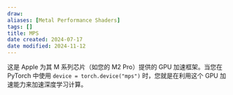 ```yaml
---
draw:
aliases: [Metal Performance Shaders]
tags: []
title: MPS
date created: 2024-07-17
date modified: 2024-11-12
---
```


这是 Apple 为其 M 系列芯片（如您的 M2 Pro）提供的 GPU 加速框架。当您在 PyTorch 中使用 `device = torch.device("mps")` 时，您就是在利用这个 GPU 加速能力来加速深度学习计算。
